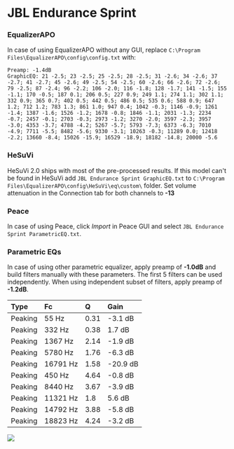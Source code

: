 # JBL Endurance Sprint

### EqualizerAPO
In case of using EqualizerAPO without any GUI, replace `C:\Program Files\EqualizerAPO\config\config.txt`
with:
```
Preamp: -1.4dB
GraphicEQ: 21 -2.5; 23 -2.5; 25 -2.5; 28 -2.5; 31 -2.6; 34 -2.6; 37 -2.7; 41 -2.7; 45 -2.6; 49 -2.5; 54 -2.5; 60 -2.6; 66 -2.6; 72 -2.6; 79 -2.5; 87 -2.4; 96 -2.2; 106 -2.0; 116 -1.8; 128 -1.7; 141 -1.5; 155 -1.1; 170 -0.5; 187 0.1; 206 0.5; 227 0.9; 249 1.1; 274 1.1; 302 1.1; 332 0.9; 365 0.7; 402 0.5; 442 0.5; 486 0.5; 535 0.6; 588 0.9; 647 1.2; 712 1.2; 783 1.3; 861 1.0; 947 0.4; 1042 -0.3; 1146 -0.9; 1261 -1.4; 1387 -1.6; 1526 -1.2; 1678 -0.8; 1846 -1.1; 2031 -1.3; 2234 -0.7; 2457 -0.1; 2703 -0.3; 2973 -1.2; 3270 -2.0; 3597 -2.3; 3957 -3.0; 4353 -3.7; 4788 -4.2; 5267 -5.7; 5793 -7.3; 6373 -6.3; 7010 -4.9; 7711 -5.5; 8482 -5.6; 9330 -3.1; 10263 -0.3; 11289 0.0; 12418 -2.2; 13660 -8.4; 15026 -15.9; 16529 -18.9; 18182 -14.8; 20000 -5.6
```

### HeSuVi
HeSuVi 2.0 ships with most of the pre-processed results. If this model can't be found in HeSuVi add
`JBL Endurance Sprint GraphicEQ.txt` to `C:\Program Files\EqualizerAPO\config\HeSuVi\eq\custom\` folder.
Set volume attenuation in the Connection tab for both channels to **-13**

### Peace
In case of using Peace, click *Import* in Peace GUI and select `JBL Endurance Sprint ParametricEQ.txt`.

### Parametric EQs
In case of using other parametric equalizer, apply preamp of **-1.0dB** and build filters manually
with these parameters. The first 5 filters can be used independently.
When using independent subset of filters, apply preamp of **-1.2dB**.

| Type    | Fc       |    Q | Gain     |
|:--------|:---------|:-----|:---------|
| Peaking | 55 Hz    | 0.31 | -3.1 dB  |
| Peaking | 332 Hz   | 0.38 | 1.7 dB   |
| Peaking | 1367 Hz  | 2.14 | -1.9 dB  |
| Peaking | 5780 Hz  | 1.76 | -6.3 dB  |
| Peaking | 16791 Hz | 1.58 | -20.9 dB |
| Peaking | 450 Hz   | 4.64 | -0.8 dB  |
| Peaking | 8440 Hz  | 3.67 | -3.9 dB  |
| Peaking | 11321 Hz | 1.8  | 5.6 dB   |
| Peaking | 14792 Hz | 3.88 | -5.8 dB  |
| Peaking | 18823 Hz | 4.24 | -3.2 dB  |

![](https://raw.githubusercontent.com/jaakkopasanen/AutoEq/master/results/rtings/avg/JBL%20Endurance%20Sprint/JBL%20Endurance%20Sprint.png)
